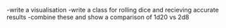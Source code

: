 -write a visualisation
-write a class for rolling dice and recieving accurate results
-combine these and show a comparison of 1d20 vs 2d8